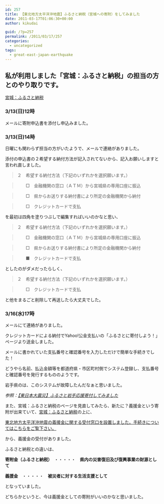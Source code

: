 ```yaml
---
id: 257
title: 【東北地方太平洋沖地震】ふるさと納税（宮城への寄附）をしてみました
date: 2011-03-17T01:06:30+00:00
author: kikudai

guid: /?p=257
permalink: /2011/03/17/257
categories:
  - uncategorized
tags:
  - great-east-japan-earthquake
---
```

## 私が利用しました「宮城：ふるさと納税」の担当の方とのやり取りです。

<a href="https://www.pref.miyagi.jp/zeimu/hurusato/tetsuduki.html" rel="nofollow">宮城：ふるさと納税</a>

### 3/13(日)12時

メールに寄附申込書を添付し申込みました。

### 3/13(日)14時

日曜にも関わらず担当の方がいたようで、メールで連絡がありました。
  
添付の申込書の２希望する納付方法が記入されてないから、記入お願いしますと言われ直しました。

> ２　希望する納付方法（下記のいずれかを選択願います。）
  
> 　　□　金融機関の窓口（ＡＴＭ）から宮城県の専用口座に振込
  
> 　　□　県からお送りする納付書により所定の金融機関から納付
  
> 　　□　クレジットカードで支払 

を最初は四角を塗りつぶしで編集すればいいのかなと思い、

> ２　希望する納付方法（下記のいずれかを選択願います。）
  
> 　　□　金融機関の窓口（ＡＴＭ）から宮城県の専用口座に振込
  
> 　　□　県からお送りする納付書により所定の金融機関から納付
  
> 　　■　クレジットカードで支払 

としたのがダメだったらしく、

> ２　希望する納付方法（下記のいずれかを選択願います。）
  
> 　　□　クレジットカードで支払 

と他をまるごと削除して再送したら大丈夫でした。

### 3/16(水)17時

メールにて連絡がありました。
  
クレジットカードによる納付でYahoo!公金支払いの「ふるさとに寄付しよう！」ページより送金しました。

メールに書かれていた支払番号と確認番号を入力しただけで簡単な手続きでした！
  
どうやら名前、払込金額等を都道府県・市区町村側でシステム登録し、支払番号と確認番号を発行するもののようです。
  
岩手県のは、このシステムが故障したんだなぁと思いました。
  
_参照：[【東日本大震災】ふるさと岩手応援寄付してみました](/archives/236)_

また、宮城：ふるさと納税のページを見直してみたら、新たに？義援金という寄附が出来ていて、<a href="https://www.pref.miyagi.jp/zeimu/hurusato/tetsuduki.html" rel="nofollow">宮城：ふるさと納税</a>の上に、

<a href="https://www.pref.miyagi.jp/kihu.htm" rel="nofollow">東北地方太平洋沖地震の義援金に関する受付窓口を設置しました。手続きについてはこちらをご覧下さい。</a>

から、義援金の受付がありました。

ふるさと納税との違いは、

**寄附金（ふるさと納税）**　・・・・・　**県内の災害復旧及び復興事業の財源として**
  
**義援金**　・・・・・　**被災者に対する生活支援として**

となっていました。
  
どちらかというと、今は義援金としての寄附がいいのかなと思いました。